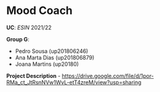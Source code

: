 # Mood Coach

**UC**: *ESIN* 2021/22

**Group G**:
- Pedro Sousa (up201806246)
- Ana Marta Dias (up201806879)
- Joana Martins (up20180)

**Project Description** - https://drive.google.com/file/d/1por-RMa_ct_JtRsnNVw1WvL-etT4zreM/view?usp=sharing
